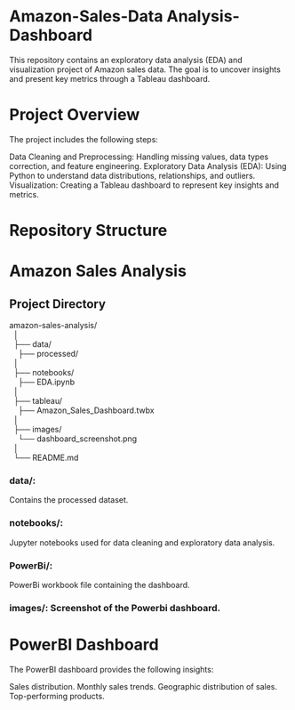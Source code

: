# Amazon-Sales-Data Analysis-Dashboard

This repository contains an exploratory data analysis (EDA) and visualization project of Amazon sales data. The goal is to uncover insights and present key metrics through a Tableau dashboard.

# Project Overview
The project includes the following steps:

Data Cleaning and Preprocessing: Handling missing values, data types correction, and feature engineering.
Exploratory Data Analysis (EDA): Using Python to understand data distributions, relationships, and outliers.
Visualization: Creating a Tableau dashboard to represent key insights and metrics.

# Repository Structure

# Amazon Sales Analysis

## Project Directory
amazon-sales-analysis/  
&nbsp;&nbsp;│  
&nbsp;&nbsp;├── data/  
&nbsp;&nbsp;&nbsp;&nbsp;├── processed/  
&nbsp;&nbsp;│  
&nbsp;&nbsp;├── notebooks/  
&nbsp;&nbsp;&nbsp;&nbsp;├── EDA.ipynb  
&nbsp;&nbsp;│  
&nbsp;&nbsp;├── tableau/  
&nbsp;&nbsp;&nbsp;&nbsp;├── Amazon_Sales_Dashboard.twbx  
&nbsp;&nbsp;│  
&nbsp;&nbsp;├── images/  
&nbsp;&nbsp;&nbsp;&nbsp;└── dashboard_screenshot.png  
&nbsp;&nbsp;│  
&nbsp;&nbsp;└── README.md


### data/: 
Contains the processed dataset.

### notebooks/: 
Jupyter notebooks used for data cleaning and exploratory data analysis.

### PowerBi/: 
PowerBi workbook file containing the dashboard.

### images/: Screenshot of the Powerbi dashboard.


# PowerBI Dashboard
The PowerBI dashboard provides the following insights:

Sales distribution.
Monthly sales trends.
Geographic distribution of sales.
Top-performing products.
